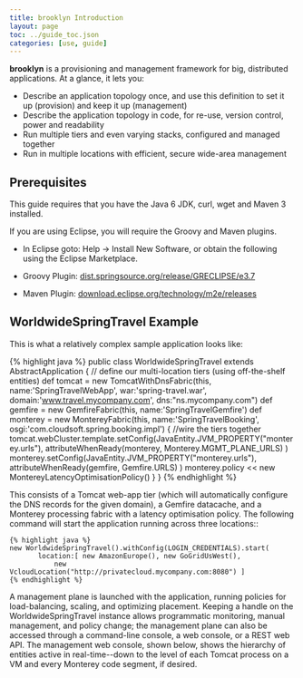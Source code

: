 ```yaml
---
title: brooklyn Introduction
layout: page
toc: ../guide_toc.json
categories: [use, guide]
---
```


**brooklyn** is a provisioning and management framework for big, distributed applications. At a glance, it lets you:

- Describe an application topology once, and use this definition to set it up (provision) and keep it up (management)
- Describe the application topology in code, for re-use, version control, power and readability
- Run multiple tiers and even varying stacks, configured and managed together
- Run in multiple locations with efficient, secure wide-area management

Prerequisites
-------------

This guide requires that you have the Java 6 JDK, curl, wget and Maven 3 installed.

If you are using Eclipse, you will require the Groovy and Maven plugins.

- In Eclipse goto: Help -> Install New Software, or obtain the following using the Eclipse Marketplace.

- Groovy Plugin: [dist.springsource.org/release/GRECLIPSE/e3.7](http://dist.springsource.org/release/GRECLIPSE/e3.7)

- Maven Plugin: [download.eclipse.org/technology/m2e/releases](http://download.eclipse.org/technology/m2e/releases)



WorldwideSpringTravel Example
-----------------------------


This is what a relatively complex sample application looks like:


{% highlight java %}
public class WorldwideSpringTravel extends AbstractApplication {
	   // define our multi-location tiers (using off-the-shelf entities)
	   def tomcat = new TomcatWithDnsFabric(this,
		   name:'SpringTravelWebApp', war:'spring-travel.war',
		   domain:'www.travel.mycompany.com', dns:"ns.mycompany.com")
	   def gemfire = new GemfireFabric(this, name:'SpringTravelGemfire')
	   def monterey = new MontereyFabric(this,
		   name:'SpringTravelBooking', osgi:'com.cloudsoft.spring.booking.impl')
	   { //wire the tiers together
		   tomcat.webCluster.template.setConfig(JavaEntity.JVM_PROPERTY("monterey.urls"),
			   attributeWhenReady(monterey, Monterey.MGMT_PLANE_URLS) )
		   monterey.setConfig(JavaEntity.JVM_PROPERTY("monterey.urls"),
			   attributeWhenReady(gemfire, Gemfire.URLS) )
		   monterey.policy << new MontereyLatencyOptimisationPolicy()
	   } 
}
{% endhighlight %}

This consists of a Tomcat web-app tier (which will automatically configure the DNS records for the given domain), a
Gemfire datacache, and a Monterey processing fabric with a latency optimisation policy. The following command will start
the application running across three locations::

	{% highlight java %}
    new WorldwideSpringTravel().withConfig(LOGIN_CREDENTIALS).start(
           location:[ new AmazonEurope(), new GoGridUsWest(),
               new VcloudLocation("http://privatecloud.mycompany.com:8080") ]
	{% endhighlight %}

A management plane is launched with the application, running policies for load-balancing, scaling, and optimizing
placement. Keeping a handle on the WorldwideSpringTravel instance allows programmatic monitoring, manual management, and
policy change; the management plane can also be accessed through a command-line console, a web console, or a REST web
API. The management web console, shown below, shows the hierarchy of entities active in real-time--down to the level of
each Tomcat process on a VM and every Monterey code segment, if desired.
